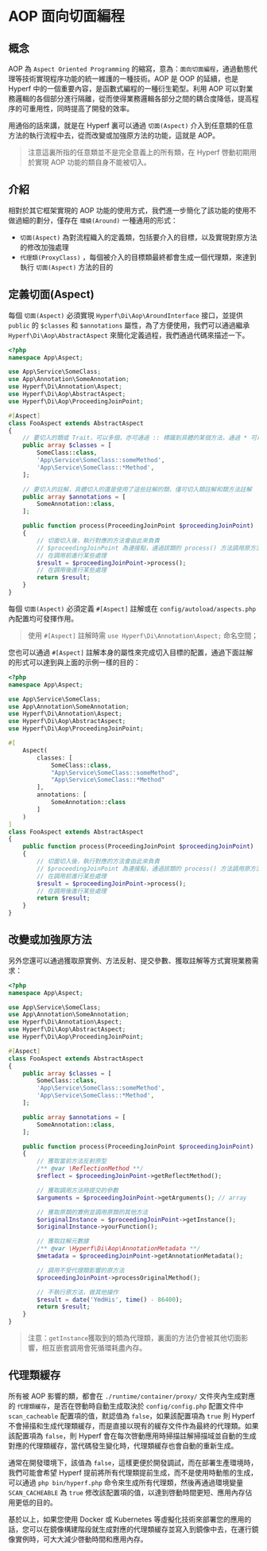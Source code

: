 # AOP 面向切面編程

## 概念

AOP 為 `Aspect Oriented Programming` 的縮寫，意為：`面向切面編程`，通過動態代理等技術實現程序功能的統一維護的一種技術。AOP 是 OOP 的延續，也是 Hyperf 中的一個重要內容，是函數式編程的一種衍生範型。利用 AOP 可以對業務邏輯的各個部分進行隔離，從而使得業務邏輯各部分之間的耦合度降低，提高程序的可重用性，同時提高了開發的效率。

用通俗的話來講，就是在 Hyperf 裏可以通過 `切面(Aspect)` 介入到任意類的任意方法的執行流程中去，從而改變或加強原方法的功能，這就是 AOP。

> 注意這裏所指的任意類並不是完全意義上的所有類，在 Hyperf 啓動初期用於實現 AOP 功能的類自身不能被切入。

## 介紹

相對於其它框架實現的 AOP 功能的使用方式，我們進一步簡化了該功能的使用不做過細的劃分，僅存在 `環繞(Around)` 一種通用的形式：

- `切面(Aspect)` 為對流程織入的定義類，包括要介入的目標，以及實現對原方法的修改加強處理
- `代理類(ProxyClass)` ，每個被介入的目標類最終都會生成一個代理類，來達到執行 `切面(Aspect)` 方法的目的

## 定義切面(Aspect)

每個 `切面(Aspect)` 必須實現 `Hyperf\Di\Aop\AroundInterface` 接口，並提供 `public` 的 `$classes` 和 `$annotations` 屬性，為了方便使用，我們可以通過繼承 `Hyperf\Di\Aop\AbstractAspect` 來簡化定義過程，我們通過代碼來描述一下。

```php
<?php
namespace App\Aspect;

use App\Service\SomeClass;
use App\Annotation\SomeAnnotation;
use Hyperf\Di\Annotation\Aspect;
use Hyperf\Di\Aop\AbstractAspect;
use Hyperf\Di\Aop\ProceedingJoinPoint;

#[Aspect]
class FooAspect extends AbstractAspect
{
    // 要切入的類或 Trait，可以多個，亦可通過 :: 標識到具體的某個方法，通過 * 可以模糊匹配
    public array $classes = [
        SomeClass::class,
        'App\Service\SomeClass::someMethod',
        'App\Service\SomeClass::*Method',
    ];

    // 要切入的註解，具體切入的還是使用了這些註解的類，僅可切入類註解和類方法註解
    public array $annotations = [
        SomeAnnotation::class,
    ];

    public function process(ProceedingJoinPoint $proceedingJoinPoint)
    {
        // 切面切入後，執行對應的方法會由此來負責
        // $proceedingJoinPoint 為連接點，通過該類的 process() 方法調用原方法並獲得結果
        // 在調用前進行某些處理
        $result = $proceedingJoinPoint->process();
        // 在調用後進行某些處理
        return $result;
    }
}
```

每個 `切面(Aspect)` 必須定義 `#[Aspect]` 註解或在 `config/autoload/aspects.php` 內配置均可發揮作用。

> 使用 `#[Aspect]` 註解時需 `use Hyperf\Di\Annotation\Aspect;` 命名空間；

您也可以通過 `#[Aspect]` 註解本身的屬性來完成切入目標的配置，通過下面註解的形式可以達到與上面的示例一樣的目的：

```php
<?php
namespace App\Aspect;

use App\Service\SomeClass;
use App\Annotation\SomeAnnotation;
use Hyperf\Di\Annotation\Aspect;
use Hyperf\Di\Aop\AbstractAspect;
use Hyperf\Di\Aop\ProceedingJoinPoint;

#[
    Aspect(
        classes: [
            SomeClass::class,
            "App\Service\SomeClass::someMethod",
            "App\Service\SomeClass::*Method"
        ],
        annotations: [
            SomeAnnotation::class
        ]
    )
]
class FooAspect extends AbstractAspect
{
    public function process(ProceedingJoinPoint $proceedingJoinPoint)
    {
        // 切面切入後，執行對應的方法會由此來負責
        // $proceedingJoinPoint 為連接點，通過該類的 process() 方法調用原方法並獲得結果
        // 在調用前進行某些處理
        $result = $proceedingJoinPoint->process();
        // 在調用後進行某些處理
        return $result;
    }
}
```

## 改變或加強原方法

另外您還可以通過獲取原實例、方法反射、提交參數、獲取註解等方式實現業務需求：

```php
<?php
namespace App\Aspect;

use App\Service\SomeClass;
use App\Annotation\SomeAnnotation;
use Hyperf\Di\Annotation\Aspect;
use Hyperf\Di\Aop\AbstractAspect;
use Hyperf\Di\Aop\ProceedingJoinPoint;

#[Aspect]
class FooAspect extends AbstractAspect
{
    public array $classes = [
        SomeClass::class,
        'App\Service\SomeClass::someMethod',
        'App\Service\SomeClass::*Method',
    ];

    public array $annotations = [
        SomeAnnotation::class,
    ];

    public function process(ProceedingJoinPoint $proceedingJoinPoint)
    {
        // 獲取當前方法反射原型
        /** @var \ReflectionMethod **/
        $reflect = $proceedingJoinPoint->getReflectMethod();

        // 獲取調用方法時提交的參數
        $arguments = $proceedingJoinPoint->getArguments(); // array

        // 獲取原類的實例並調用原類的其他方法
        $originalInstance = $proceedingJoinPoint->getInstance();
        $originalInstance->yourFunction();

        // 獲取註解元數據
        /** @var \Hyperf\Di\Aop\AnnotationMetadata **/
        $metadata = $proceedingJoinPoint->getAnnotationMetadata();

        // 調用不受代理類影響的原方法
        $proceedingJoinPoint->processOriginalMethod();

        // 不執行原方法，做其他操作
        $result = date('YmdHis', time() - 86400);
        return $result;
    }
}
```

> 注意：`getInstance`獲取到的類為代理類，裏面的方法仍會被其他切面影響，相互嵌套調用會死循環耗盡內存。

## 代理類緩存

所有被 AOP 影響的類，都會在 `./runtime/container/proxy/` 文件夾內生成對應的 `代理類緩存`，是否在啓動時自動生成取決於 `config/config.php` 配置文件中 `scan_cacheable` 配置項的值，默認值為 `false`，如果該配置項為 `true` 則 Hyperf 不會掃描和生成代理類緩存，而是直接以現有的緩存文件作為最終的代理類。如果該配置項為 `false`，則 Hyperf 會在每次啓動應用時掃描註解掃描域並自動的生成對應的代理類緩存，當代碼發生變化時，代理類緩存也會自動的重新生成。

通常在開發環境下，該值為 `false`，這樣更便於開發調試，而在部署生產環境時，我們可能會希望 Hyperf 提前將所有代理類提前生成，而不是使用時動態的生成，可以通過 `php bin/hyperf.php` 命令來生成所有代理類，然後再通過環境變量 `SCAN_CACHEABLE` 為 `true` 修改該配置項的值，以達到啓動時間更短、應用內存佔用更低的目的。

基於以上，如果您使用 Docker 或 Kubernetes 等虛擬化技術來部署您的應用的話，您可以在鏡像構建階段就生成對應的代理類緩存並寫入到鏡像中去，在運行鏡像實例時，可大大減少啓動時間和應用內存。

